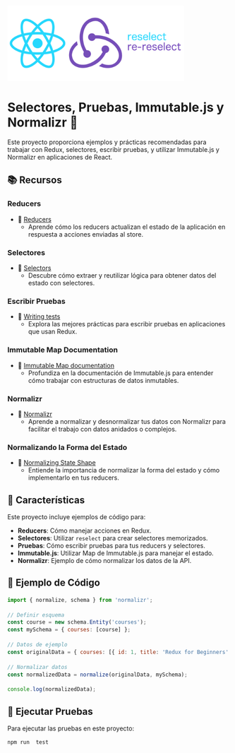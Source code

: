 <img src="image.png" alt="Imagen del Proyecto" width="400"/>

# Selectores, Pruebas, Immutable.js y Normalizr 🚀

Este proyecto proporciona ejemplos y prácticas recomendadas para trabajar con Redux, selectores, escribir pruebas, y utilizar Immutable.js y Normalizr en aplicaciones de React.

## 📚 Recursos

### Reducers
- 📖 [Reducers](https://redux.js.org/tutorials/fundamentals/part-3-state-actions-reducers)
  - Aprende cómo los reducers actualizan el estado de la aplicación en respuesta a acciones enviadas al store.

### Selectores
- 📖 [Selectors](https://redux.js.org/recipes/computing-derived-data)
  - Descubre cómo extraer y reutilizar lógica para obtener datos del estado con selectores.

### Escribir Pruebas
- 📖 [Writing tests](https://redux.js.org/recipes/writing-tests)
  - Explora las mejores prácticas para escribir pruebas en aplicaciones que usan Redux.

### Immutable Map Documentation
- 📖 [Immutable Map documentation](https://immutable-js.github.io/immutable-js/docs/#/Map)
  - Profundiza en la documentación de Immutable.js para entender cómo trabajar con estructuras de datos inmutables.

### Normalizr
- 📖 [Normalizr](https://github.com/paularmstrong/normalizr)
  - Aprende a normalizar y desnormalizar tus datos con Normalizr para facilitar el trabajo con datos anidados o complejos.

### Normalizando la Forma del Estado
- 📖 [Normalizing State Shape](https://redux.js.org/recipes/structuring-reducers/normalizing-state-shape)
  - Entiende la importancia de normalizar la forma del estado y cómo implementarlo en tus reducers.

## 🌟 Características

Este proyecto incluye ejemplos de código para:

- **Reducers**: Cómo manejar acciones en Redux.
- **Selectores**: Utilizar `reselect` para crear selectores memorizados.
- **Pruebas**: Cómo escribir pruebas para tus reducers y selectores.
- **Immutable.js**: Utilizar Map de Immutable.js para manejar el estado.
- **Normalizr**: Ejemplo de cómo normalizar los datos de la API.

## 🚀 Ejemplo de Código

```javascript
import { normalize, schema } from 'normalizr';

// Definir esquema
const course = new schema.Entity('courses');
const mySchema = { courses: [course] };

// Datos de ejemplo
const originalData = { courses: [{ id: 1, title: 'Redux for Beginners' }] };

// Normalizar datos
const normalizedData = normalize(originalData, mySchema);

console.log(normalizedData);
```

## 🧪 Ejecutar Pruebas
Para ejecutar las pruebas en este proyecto:
```
npm run  test
```
